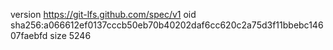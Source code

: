version https://git-lfs.github.com/spec/v1
oid sha256:a066612ef0137cccb50eb70b40202daf6cc620c2a75d3f11bbebc14607faebfd
size 5246
